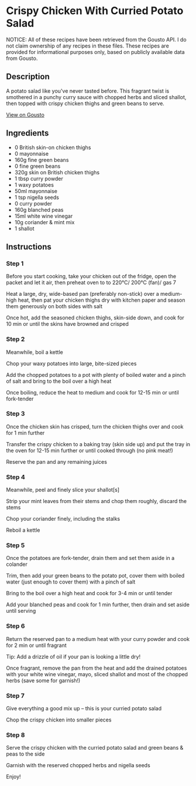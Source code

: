 # Crispy Chicken With Curried Potato Salad

NOTICE: All of these recipes have been retrieved from the Gousto API. I do not claim ownership of any recipes in these files. These recipes are provided for informational purposes only, based on publicly available data from Gousto.

## Description

A potato salad like you've never tasted before. This fragrant twist is smothered in a punchy curry sauce with chopped herbs and sliced shallot, then topped with crispy chicken thighs and green beans to serve. 

[View on Gousto](https://www.gousto.co.uk/recipes/cookbook/crispy-chicken-with-curried-potato-salad)

## Ingredients

- 0 British skin-on chicken thighs
- 0 mayonnaise
- 160g fine green beans
- 0 fine green beans
- 320g skin on British chicken thighs
- 1 tbsp curry powder
- 1 waxy potatoes
- 50ml mayonnaise
- 1 tsp nigella seeds
- 0 curry powder
- 160g blanched peas
- 15ml white wine vinegar 
- 10g coriander & mint mix
- 1 shallot

## Instructions


### Step 1

Before you start cooking, take your chicken out of the fridge, open the packet and let it air, then preheat oven to to 220°C/ 200°C (fan)/ gas 7

Heat a large, dry, wide-based pan (preferably non-stick) over a medium-high heat, then pat your chicken thighs dry with kitchen paper and season them generously on both sides with salt

Once hot, add the seasoned chicken thighs, skin-side down, and cook for 10 min or until the skins have browned and crisped


### Step 2

Meanwhile, boil a kettle

Chop your waxy potatoes into large, bite-sized pieces

Add the chopped potatoes to a pot with plenty of boiled water and a pinch of salt and bring to the boil over a high heat

Once boiling, reduce the heat to medium and cook for 12-15 min or until fork-tender


### Step 3

Once the chicken skin has crisped, turn the chicken thighs over and cook for 1 min further

Transfer the crispy chicken to a baking tray (skin side up) and put the tray in the oven for 12-15 min further or until cooked through (no pink meat!)

Reserve the pan and any remaining juices


### Step 4

Meanwhile, peel and finely slice your shallot[s]

Strip your mint leaves from their stems and chop them roughly, discard the stems

Chop your coriander finely, including the stalks

Reboil a kettle


### Step 5

Once the potatoes are fork-tender, drain them and set them aside in a colander

Trim, then add your green beans to the potato pot, cover them with boiled water (just enough to cover them) with a pinch of salt

Bring to the boil over a high heat and cook for 3-4 min or until tender

Add your blanched peas and cook for 1 min further, then drain and set aside until serving


### Step 6

Return the reserved pan to a medium heat with your curry powder and cook for 2 min or until fragrant

Tip: Add a drizzle of oil if your pan is looking a little dry!

Once fragrant, remove the pan from the heat and add the drained potatoes with your white wine vinegar, mayo, sliced shallot and most of the chopped herbs (save some for garnish!)


### Step 7

Give everything a good mix up – this is your curried potato salad

Chop the crispy chicken into smaller pieces

### Step 8

Serve the crispy chicken with the curried potato salad and green beans & peas to the side

Garnish with the reserved chopped herbs and nigella seeds

Enjoy!

